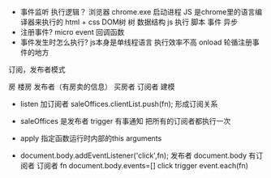 - 事件监听 执行逻辑？
浏览器 chrome.exe 启动进程
JS  是chrome里的语言编译器来执行的
html + css DOM树  树 数据结构
js 执行 脚本
事件 异步
- 注册事件?  micro event 回调函数
- 事件发生时怎么执行?
js本身是单线程语言 执行效率不高  onload
轮循注册事件的地方

订阅，发布者模式

房 楼房 发布者（有房卖的信息）
买房者 订阅者
建模

- listen 加订阅者
  saleOffices.clientList.push(fn); 形成订阅关系
- saleOffices 是发布者 
  trigger 有事通知 
  把所有的订阅者都执行一次 
- apply 指定函数运行时内部的this  arguments

- document.body.addEventListener('click',fn);
  发布者 document.body  有订阅者
  订阅者 fn
  document.body.events=[]
  click 
  trigger
    event.each(fn)